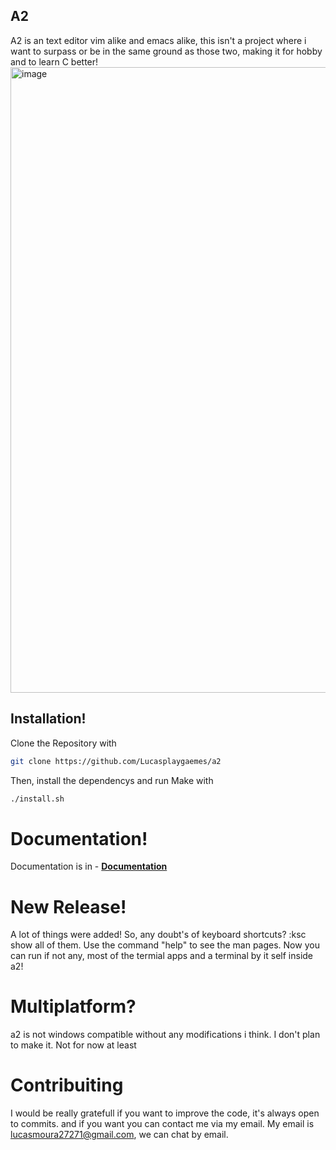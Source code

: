 ## A2
A2 is an text editor vim alike and emacs alike, this isn't a project where i want to surpass or be in the same ground as those two, making it for hobby and to learn C better!
<img width="1919" height="1001" alt="image" src="https://github.com/user-attachments/assets/95da6f40-4294-4162-ac84-5be7ac8bb000" />


## Installation!
Clone the Repository with
```bash
git clone https://github.com/Lucasplaygaemes/a2
```
Then, install the dependencys and run Make with
```bash
./install.sh
```

# Documentation!
Documentation is in - [**Documentation**](./index.md)
# New Release!
A lot of things were added! So, any doubt's of keyboard shortcuts? :ksc show all of them.
Use the command "help" to see the man pages.
Now you can run if not any, most of the termial apps and a terminal by it self inside a2!

# Multiplatform?
a2 is not windows compatible without any modifications i think. I don't plan to make it. Not for now at least

# Contribuiting
I would be really gratefull if you want to improve the code, it's always open to commits. and if you want you can contact me via my email. My email is lucasmoura27271@gmail.com, we can chat by email.
